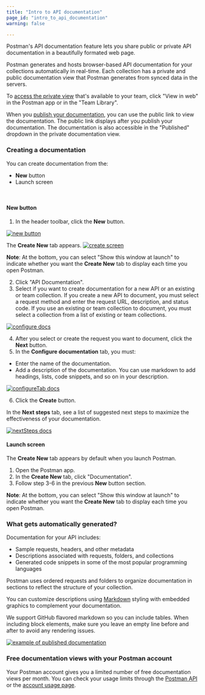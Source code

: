 ```yaml
---
title: "Intro to API documentation"
page_id: "intro_to_api_documentation"
warning: false

---
```


Postman's API documentation feature lets you share public or private API documentation in a beautifully formated web page. 

Postman generates and hosts browser-based API documentation for your collections automatically in real-time. Each collection has a private and public documentation view that Postman generates from synced data in the servers. 

To [access the private view](/docs/postman/api_documentation/viewing_documentation/) that's available to your team, click "View in web" in the Postman app or in the "Team Library". 

When you [publish your documentation](/docs/postman/api_documentation/publishing_public_docs/), you can use the public link to view the documentation. The public link displays after you publish your documentation. The documentation is also accessible in the "Published" dropdown in the private documentation view.

### Creating a documentation

You can create documentation from the:
* **New** button 
* Launch screen

<br>

#### New button

1. In the header toolbar, click the **New** button.

[![new button](https://s3.amazonaws.com/postman-static-getpostman-com/postman-docs/WS-HeaderToolBar-new+button1.png)](https://s3.amazonaws.com/postman-static-getpostman-com/postman-docs/WS-HeaderToolBar-new+button1.png)

The **Create New** tab appears.
[![create screen](https://s3.amazonaws.com/postman-static-getpostman-com/postman-docs/documentation-createnewTab.png)](https://s3.amazonaws.com/postman-static-getpostman-com/postman-docs/documentation-createnewTab.png)

**Note**: At the bottom, you can select "Show this window at launch" to indicate whether you want the **Create New** tab to display each time you open Postman.

<ol start="2">
  <li>Click "API Documentation".</li>
 <li>Select if you want to create documentation for a new API or an existing or team collection. If you create a new API to document, you must select a request method and enter the request URL, description, and status code. If you use an existing or team collection to document, you must select a collection from a list of existing or team collections.</li>
 </ol>

[![configure docs](https://s3.amazonaws.com/postman-static-getpostman-com/postman-docs/documentation-configure.png)](https://s3.amazonaws.com/postman-static-getpostman-com/postman-docs/documentation-configure.png)

<ol start="4">
  <li>After you select or create the request you want to document, click the <b>Next</b> button.</li>
  <li>In the <b>Configure documentation</b> tab, you must:</li>
 </ol>

* Enter the name of the documentation.
* Add a description of the documentation. You can use markdown to add headings, lists, code snippets, and so on in your description.

[![configureTab docs](https://s3.amazonaws.com/postman-static-getpostman-com/postman-docs/documentation-configureTab.png)](https://s3.amazonaws.com/postman-static-getpostman-com/postman-docs/documentation-configureTab.png)

 <ol start="6">
  <li>Click the <b>Create</b> button.</li>
   </ol>
     
In the **Next steps** tab, see a list of suggested next steps to maximize the effectiveness of your documentation.

[![nextSteps docs](https://s3.amazonaws.com/postman-static-getpostman-com/postman-docs/documentation-nextsteps.png)](https://s3.amazonaws.com/postman-static-getpostman-com/postman-docs/documentation-nextsteps.png)
     
#### Launch screen

The **Create New** tab appears by default when you launch Postman. 

1. Open the Postman app.
2. In the **Create New** tab, click "Documentation".
3. Follow step 3-6 in the previous **New** button section. 
   
**Note**: At the bottom, you can select "Show this window at launch" to indicate whether you want the **Create New** tab to display each time you open Postman.


### What gets automatically generated?

Documentation for your API includes:

   *   Sample requests, headers, and other metadata
   *   Descriptions associated with requests, folders, and collections
   *   Generated code snippets in some of the most popular programming languages

Postman uses ordered requests and folders to organize documentation in sections to reflect the structure of your collection.

You can customize descriptions using [Markdown](/docs/postman/api_documentation/how_to_document_using_markdown/) styling with embedded graphics to complement your documentation. 

We support GitHub flavored markdown so you can include tables. When including block elements, make sure you leave an empty line before and after to avoid any rendering issues.

[![example of published documentation](https://s3.amazonaws.com/postman-static-getpostman-com/postman-docs/59167235.png)](https://s3.amazonaws.com/postman-static-getpostman-com/postman-docs/59167235.png)

### Free documentation views with your Postman account

Your Postman account gives you a limited number of free documentation views per month. You can check your usage limits through the [Postman API](https://docs.api.getpostman.com) or the [account usage page](https://go.pstmn.io/postman-account-limits).
